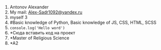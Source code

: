 1. Antonov Alexander
2. My mail: Alex-Sadr1092@yandex.ru 
3. myself 3
4. #Basic knowledge of Python, Basic knowledge of JS, CSS, HTML, SCSS
5. ```console.log('Hello word')```
6. *Сюда вставить код на проект
7. *Master of Religious Science
8. *А2
